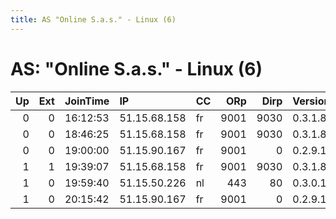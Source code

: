 ```yaml
---
title: AS "Online S.a.s." - Linux (6)
---
```


# AS: "Online S.a.s." - Linux (6)

|   Up |   Ext | JoinTime   | IP           | CC   |   ORp |   Dirp | Version   | Contact                   | Nickname          |   eFamMembers |
|-----:|------:|:-----------|:-------------|:-----|------:|-------:|:----------|:--------------------------|:------------------|--------------:|
|    0 |     0 | 16:12:53   | 51.15.68.158 | fr   |  9001 |   9030 | 0.3.1.8   | 38ac6f3eecac53eafc00f99f7 | thenorthremembers |             1 |
|    0 |     0 | 18:46:25   | 51.15.68.158 | fr   |  9001 |   9030 | 0.3.1.8   | 38ac6f3eecac53eafc00f99f7 | thenorthremembers |             1 |
|    0 |     0 | 19:00:00   | 51.15.90.167 | fr   |  9001 |      0 | 0.2.9.12  | None                      | J2                |             1 |
|    1 |     1 | 19:39:07   | 51.15.68.158 | fr   |  9001 |   9030 | 0.3.1.8   | 38ac6f3eecac53eafc00f99f7 | thenorthremembers |             1 |
|    1 |     0 | 19:59:40   | 51.15.50.226 | nl   |   443 |     80 | 0.3.0.10  | titboutchou@gmail.com     | t0RuniqId001      |             1 |
|    1 |     0 | 20:15:42   | 51.15.90.167 | fr   |  9001 |      0 | 0.2.9.12  | None                      | J2                |             1 |
